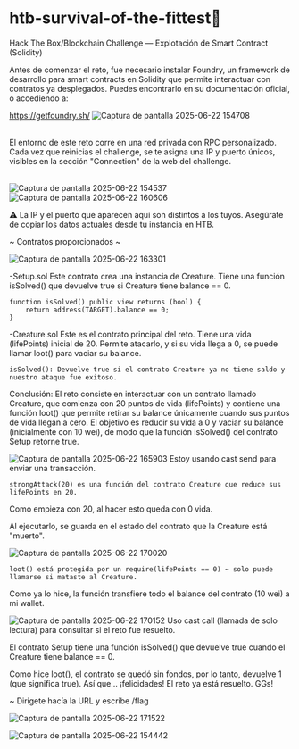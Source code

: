# htb-survival-of-the-fittest🦖
Hack The Box/Blockchain Challenge — Explotación de Smart Contract (Solidity)

Antes de comenzar el reto, fue necesario instalar Foundry, un framework de desarrollo para smart contracts en Solidity que permite interactuar con contratos ya desplegados. Puedes encontrarlo en su documentación oficial, o accediendo a: 

https://getfoundry.sh/
![Captura de pantalla 2025-06-22 154708](https://github.com/user-attachments/assets/62831ee1-bc54-43f9-aaa9-345dbb410ff8) <br><br>

El entorno de este reto corre en una red privada con RPC personalizado. Cada vez que reinicias el challenge, se te asigna una IP y puerto únicos, visibles en la sección "Connection" de la web del challenge. <br><br>

![Captura de pantalla 2025-06-22 154537](https://github.com/user-attachments/assets/87efd4bf-69dd-4114-b042-0da98e93f87c)
![Captura de pantalla 2025-06-22 160606](https://github.com/user-attachments/assets/bcb05e3e-7c58-410c-bc36-b1bb2cc3ccbe)


⚠️ La IP y el puerto que aparecen aquí son distintos a los tuyos. Asegúrate de copiar los datos actuales desde tu instancia en HTB.

~ Contratos proporcionados ~

![Captura de pantalla 2025-06-22 163301](https://github.com/user-attachments/assets/91f406ce-8298-4d87-ab69-2d4e94272159)

-Setup.sol
Este contrato crea una instancia de Creature.
Tiene una función isSolved() que devuelve true si Creature tiene balance == 0.

```
function isSolved() public view returns (bool) {
    return address(TARGET).balance == 0;
}
```

-Creature.sol
Este es el contrato principal del reto. Tiene una vida (lifePoints) inicial de 20. Permite atacarlo, y si su vida llega a 0, se puede llamar loot() para vaciar su balance.
```
isSolved(): Devuelve true si el contrato Creature ya no tiene saldo y nuestro ataque fue exitoso.
```
Conclusión: El reto consiste en interactuar con un contrato llamado Creature, que comienza con 20 puntos de vida (lifePoints) y contiene una función loot() que permite retirar su balance únicamente cuando sus puntos de vida llegan a cero. El objetivo es reducir 
su vida a 0 y vaciar su balance (inicialmente con 10 wei), de modo que la función isSolved() del contrato Setup retorne true.

![Captura de pantalla 2025-06-22 165903](https://github.com/user-attachments/assets/fdea670d-b208-486d-b12a-8d111ecadc63)
Estoy usando cast send para enviar una transacción.
```
strongAttack(20) es una función del contrato Creature que reduce sus lifePoints en 20.
```
Como empieza con 20, al hacer esto queda con 0 vida.

Al ejecutarlo, se guarda en el estado del contrato que la Creature está "muerto".

![Captura de pantalla 2025-06-22 170020](https://github.com/user-attachments/assets/e8819347-66e2-4072-9d11-be34fbe9a201)
```
loot() está protegida por un require(lifePoints == 0) ~ solo puede llamarse si mataste al Creature.
```
Como ya lo hice, la función transfiere todo el balance del contrato (10 wei) a mi wallet.

![Captura de pantalla 2025-06-22 170152](https://github.com/user-attachments/assets/cc11db3f-39d8-49dc-842e-823d2fdde5f9)
Uso cast call (llamada de solo lectura) para consultar si el reto fue resuelto.

El contrato Setup tiene una función isSolved() que devuelve true cuando el Creature tiene balance == 0.

Como hice loot(), el contrato se quedó sin fondos, por lo tanto, devuelve 1 (que significa true).
Así que... ¡felicidades! El reto ya está resuelto. GGs!

~ Dirigete hacía la URL y escribe /flag 

![Captura de pantalla 2025-06-22 171522](https://github.com/user-attachments/assets/5df6324d-72da-48f2-bbe9-ba6550cb9000)

![Captura de pantalla 2025-06-22 154442](https://github.com/user-attachments/assets/56b73028-33c1-41d4-84ae-9f9252ca68ed)




